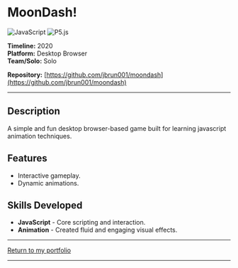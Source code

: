 # MoonDash! 
![JavaScript](https://img.shields.io/badge/JavaScript-%23F7DF1E.svg?style=for-the-badge&logo=javascript&logoColor=white) ![P5.js](https://img.shields.io/badge/P5.js-%23ED225D.svg?style=for-the-badge)

**Timeline:** 2020  
**Platform:** Desktop Browser  
**Team/Solo:** Solo  

**Repository:** [https://github.com/jbrun001/moondash](https://github.com/jbrun001/moondash)

---

## Description
A simple and fun desktop browser-based game built for learning javascript animation techniques.

## Features
- Interactive gameplay.  
- Dynamic animations.  

## Skills Developed
- **JavaScript** - Core scripting and interaction.  
- **Animation** - Created fluid and engaging visual effects.  

---
[Return to my portfolio](https://jbrun001.github.io/allprojects.html)

---
